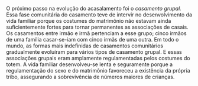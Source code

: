 ﻿O próximo passo na evolução do acasalamento foi o *casamento grupal.* Essa fase comunitária do casamento teve de intervir no desenvolvimento da vida familiar porque os costumes do matrimônio não estavam ainda suficientemente fortes para tornar permanentes as associações de casais. Os casamentos entre irmão e irmã pertenciam a esse grupo; cinco irmãos de uma família casar-se-iam com cinco irmãs de uma outra. Em todo o mundo, as formas mais indefinidas de casamentos comunitários gradualmente evoluíram para vários tipos de casamento grupal. E essas associações grupais eram amplamente regulamentadas pelos costumes do totem. A vida familiar desenvolveu-se lenta e seguramente porque a regulamentação do sexo e do matrimônio favoreceu a existência da própria tribo, assegurando a sobrevivência de números maiores de crianças.